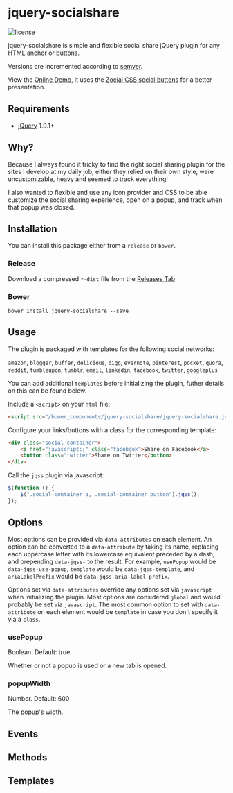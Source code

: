 # jquery-socialshare

[![license](https://img.shields.io/github/license/mashape/apistatus.svg)](https://raw.githubusercontent.com/pnmcosta/jquery-socialshare/master/LICENSE)

jquery-socialshare is simple and flexible social share jQuery plugin for any HTML anchor or buttons.

Versions are incremented according to [semver](http://semver.org/).

View the [Online Demo](https://pnmcosta.github.io/jquery-socialshare/), it uses the [Zocial CSS social buttons](http://zocial.smcllns.com/) for a better presentation.

## Requirements
- [jQuery](https://jquery.com/) 1.9.1+

## Why?
Because I always found it tricky to find the right social sharing plugin for the sites I develop at my daily job, either they relied on their own style, were uncustomizable, heavy and seemed to track everything!

I also wanted to flexible and use any icon provider and CSS to be able customize the social sharing experience, open on a popup, and track when that popup was closed.

## Installation
You can install this package either from a `release` or `bower`.

### Release
Download a compressed `*-dist` file from the [Releases Tab](https://github.com/pnmcosta/jquery-socialshare/releases)

### Bower
```shell
bower install jquery-socialshare --save
```

## Usage
The plugin is packaged with templates for the following social networks:

`amazon`, `blogger`, `buffer`, `delicious`, `digg`, `evernote`, `pinterest`, `pocket`, `quora`, `reddit`, `tumbleupon`, `tumblr`, `email`, `linkedin`, `facebook`, `twitter`, `googleplus`

You can add additional `templates` before initializing the plugin, futher details on this can be found below.

Include a `<script>` on your `html` file:

```html
<script src="/bower_components/jquery-socialshare/jquery-socialshare.js"></script>
```

Configure your links/buttons with a class for the corresponding template:
```html
<div class="social-container">
    <a href="javascript:;" class="facebook">Share on Facebook</a>
    <button class="twitter">Share on Twitter</button>
</div>
```

Call the `jqss` plugin via javascript:

```javascript
$(function () {
    $(".social-container a, .social-container button").jqss();
});
```

## Options

Most options can be provided via `data-attributes` on each element. An option can be converted to a `data-attribute` by taking its name, replacing each uppercase letter with its lowercase equivalent preceded by a dash, and prepending `data-jqss-` to the result. For example, `usePopup` would be `data-jqss-use-popup`, `template` would be `data-jqss-template`, and `ariaLabelPrefix` would be `data-jqss-aria-label-prefix`.

Options set via `data-attributes` override any options set via `javascript` when initializing the plugin. Most options are considered `global` and would probably be set via `javascript`. The most common option to set with `data-attribute` on each element would be `template` in case you don't specify it via a `class`. 

### usePopup
Boolean. Default: true

Whether or not a popup is used or a new tab is opened.

### popupWidth
Number. Default: 600

The popup's width.

## Events

## Methods

## Templates


